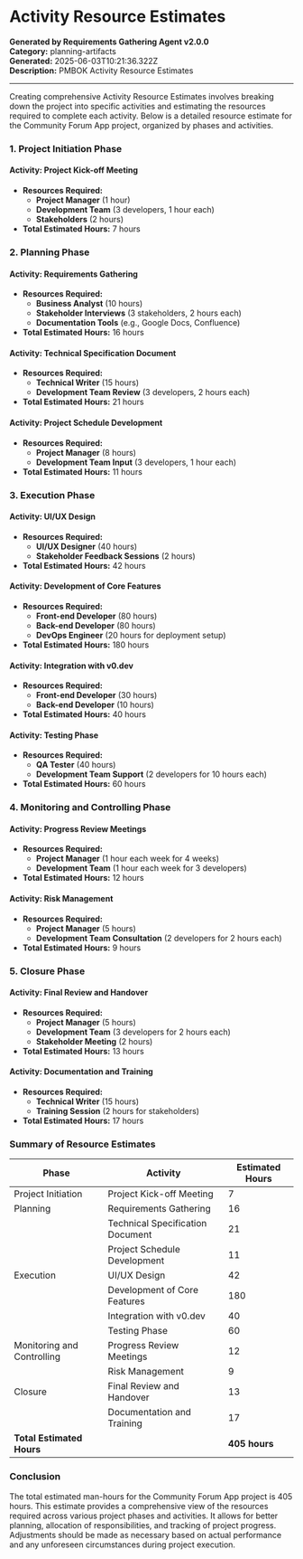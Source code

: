 # Activity Resource Estimates

**Generated by Requirements Gathering Agent v2.0.0**  
**Category:** planning-artifacts  
**Generated:** 2025-06-03T10:21:36.322Z  
**Description:** PMBOK Activity Resource Estimates

---

Creating comprehensive Activity Resource Estimates involves breaking down the project into specific activities and estimating the resources required to complete each activity. Below is a detailed resource estimate for the Community Forum App project, organized by phases and activities.

### 1. **Project Initiation Phase**

#### Activity: Project Kick-off Meeting
- **Resources Required:**
  - **Project Manager** (1 hour)
  - **Development Team** (3 developers, 1 hour each)
  - **Stakeholders** (2 hours)
- **Total Estimated Hours:** 7 hours

### 2. **Planning Phase**

#### Activity: Requirements Gathering
- **Resources Required:**
  - **Business Analyst** (10 hours)
  - **Stakeholder Interviews** (3 stakeholders, 2 hours each)
  - **Documentation Tools** (e.g., Google Docs, Confluence)
- **Total Estimated Hours:** 16 hours

#### Activity: Technical Specification Document
- **Resources Required:**
  - **Technical Writer** (15 hours)
  - **Development Team Review** (3 developers, 2 hours each)
- **Total Estimated Hours:** 21 hours

#### Activity: Project Schedule Development
- **Resources Required:**
  - **Project Manager** (8 hours)
  - **Development Team Input** (3 developers, 1 hour each)
- **Total Estimated Hours:** 11 hours

### 3. **Execution Phase**

#### Activity: UI/UX Design
- **Resources Required:**
  - **UI/UX Designer** (40 hours)
  - **Stakeholder Feedback Sessions** (2 hours)
- **Total Estimated Hours:** 42 hours

#### Activity: Development of Core Features
- **Resources Required:**
  - **Front-end Developer** (80 hours)
  - **Back-end Developer** (80 hours)
  - **DevOps Engineer** (20 hours for deployment setup)
- **Total Estimated Hours:** 180 hours

#### Activity: Integration with v0.dev
- **Resources Required:**
  - **Front-end Developer** (30 hours)
  - **Back-end Developer** (10 hours)
- **Total Estimated Hours:** 40 hours

#### Activity: Testing Phase
- **Resources Required:**
  - **QA Tester** (40 hours)
  - **Development Team Support** (2 developers for 10 hours each)
- **Total Estimated Hours:** 60 hours

### 4. **Monitoring and Controlling Phase**

#### Activity: Progress Review Meetings
- **Resources Required:**
  - **Project Manager** (1 hour each week for 4 weeks)
  - **Development Team** (1 hour each week for 3 developers)
- **Total Estimated Hours:** 12 hours

#### Activity: Risk Management
- **Resources Required:**
  - **Project Manager** (5 hours)
  - **Development Team Consultation** (2 developers for 2 hours each)
- **Total Estimated Hours:** 9 hours

### 5. **Closure Phase**

#### Activity: Final Review and Handover
- **Resources Required:**
  - **Project Manager** (5 hours)
  - **Development Team** (3 developers for 2 hours each)
  - **Stakeholder Meeting** (2 hours)
- **Total Estimated Hours:** 13 hours

#### Activity: Documentation and Training
- **Resources Required:**
  - **Technical Writer** (15 hours)
  - **Training Session** (2 hours for stakeholders)
- **Total Estimated Hours:** 17 hours

### **Summary of Resource Estimates**

| Phase                     | Activity                                    | Estimated Hours |
|---------------------------|---------------------------------------------|------------------|
| Project Initiation        | Project Kick-off Meeting                    | 7                |
| Planning                  | Requirements Gathering                       | 16               |
|                           | Technical Specification Document            | 21               |
|                           | Project Schedule Development                 | 11               |
| Execution                 | UI/UX Design                               | 42               |
|                           | Development of Core Features                 | 180              |
|                           | Integration with v0.dev                     | 40               |
|                           | Testing Phase                               | 60               |
| Monitoring and Controlling | Progress Review Meetings                    | 12               |
|                           | Risk Management                             | 9                |
| Closure                   | Final Review and Handover                  | 13               |
|                           | Documentation and Training                  | 17               |
| **Total Estimated Hours** |                                             | **405 hours**    |

### **Conclusion**

The total estimated man-hours for the Community Forum App project is 405 hours. This estimate provides a comprehensive view of the resources required across various project phases and activities. It allows for better planning, allocation of responsibilities, and tracking of project progress. Adjustments should be made as necessary based on actual performance and any unforeseen circumstances during project execution.
